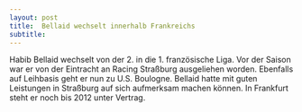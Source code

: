 ```yaml
---
layout: post
title:  Bellaid wechselt innerhalb Frankreichs
subtitle:  
---
```


Habib Bellaid wechselt von der 2. in die 1. französische Liga. Vor der Saison war er von der Eintracht an Racing Straßburg ausgeliehen worden. Ebenfalls auf Leihbasis geht er nun zu U.S. Boulogne. Bellaid hatte mit guten Leistungen in Straßburg auf sich aufmerksam machen können. In Frankfurt steht er noch bis 2012 unter Vertrag.


